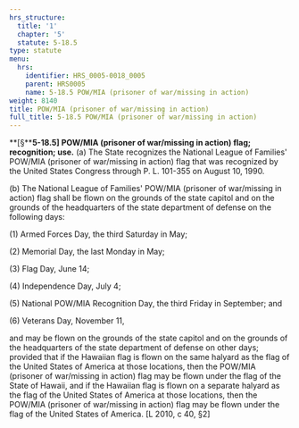 ```yaml
---
hrs_structure:
  title: '1'
  chapter: '5'
  statute: 5-18.5
type: statute
menu:
  hrs:
    identifier: HRS_0005-0018_0005
    parent: HRS0005
    name: 5-18.5 POW/MIA (prisoner of war/missing in action)
weight: 8140
title: POW/MIA (prisoner of war/missing in action)
full_title: 5-18.5 POW/MIA (prisoner of war/missing in action)
---
```

**[§****5-18.5] POW/MIA (prisoner of war/missing in action) flag; recognition; use.** (a) The State recognizes the National League of Families' POW/MIA (prisoner of war/missing in action) flag that was recognized by the United States Congress through P. L. 101-355 on August 10, 1990.

(b) The National League of Families' POW/MIA (prisoner of war/missing in action) flag shall be flown on the grounds of the state capitol and on the grounds of the headquarters of the state department of defense on the following days:

(1) Armed Forces Day, the third Saturday in May;

(2) Memorial Day, the last Monday in May;

(3) Flag Day, June 14;

(4) Independence Day, July 4;

(5) National POW/MIA Recognition Day, the third Friday in September; and

(6) Veterans Day, November 11,

and may be flown on the grounds of the state capitol and on the grounds of the headquarters of the state department of defense on other days; provided that if the Hawaiian flag is flown on the same halyard as the flag of the United States of America at those locations, then the POW/MIA (prisoner of war/missing in action) flag may be flown under the flag of the State of Hawaii, and if the Hawaiian flag is flown on a separate halyard as the flag of the United States of America at those locations, then the POW/MIA (prisoner of war/missing in action) flag may be flown under the flag of the United States of America. [L 2010, c 40, §2]